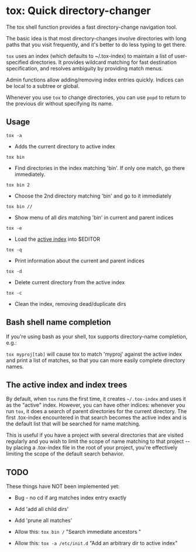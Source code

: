 # tox: Quick directory-changer

The tox shell function provides a fast directory-change navigation tool.

The basic idea is that most directory-changes involve directories with long paths that you visit frequently, and it's better to do less typing to get there.

`tox` uses an index (which defaults to ~/.tox-index) to maintain a list of user-specified directories. It provides wildcard matching for fast destination specification, and resolves ambiguity by providing match menus.

Admin functions allow adding/removing index entries quickly. Indices can be local to a subtree or global.

Whenever you use `tox` to change directories, you can use `popd` to return to the previous dir without specifying its name.

## Usage


`tox -a`
  * Adds the current directory to active index

`tox bin`
  * Find directories in the index matching 'bin'.  If only one match, go there immediately.

`tox bin 2`
  * Choose the 2nd directory matching 'bin' and go to it immediately

`tox bin //`
  * Show menu of all dirs matching 'bin' in current and parent indices

`tox -e`
   * Load the [active index](#active_index) into $EDITOR

`tox -q`
   * Print information about the current and parent indices

`tox -d`
   * Delete current directory from the active index

`tox -c`
   * Clean the index, removing dead/duplicate dirs


## Bash shell name completion

If you're using bash as your shell, tox supports directory-name completion, e.g.:

`tox myproj[tab]`  will cause tox to match 'myproj' against the active index and print a list of matches, so that you can more easily complete directory names.

## The active index and index trees
<a name='active_index' />

By default, when `tox` runs the first time, it creates `~/.tox-index` and uses it as the "active" index.  However, you can have other indices: whenever you run `tox`, it does a search of parent directories for the current directory.  The first .tox-index encountered in that search becomes the active index and is the default list that will be searched for name matching.

This is useful if you have a project with several directories that are visited regularly and you wish to limit the scope of name matching to that project -- by placing a .tox-index file in the root of your project, you're effectively limiting the scope of the default search behavior.

## TODO
These things have NOT been implemented yet:

* Bug - no cd if arg matches index entry exactly

* Add 'add all child dirs'

* Add 'prune all matches'

* Allow this:
    `tox bin /`
    "Search immediate ancestors "

* Allow this:
    `tox -a /etc/init.d`
    "Add an arbitrary dir to active index"




